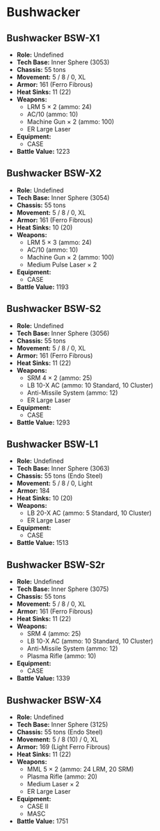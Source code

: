 # Bushwacker
## Bushwacker BSW-X1
- **Role:** Undefined
- **Tech Base:** Inner Sphere (3053)
- **Chassis:** 55 tons
- **Movement:** 5 / 8 / 0, XL
- **Armor:** 161 (Ferro Fibrous)
- **Heat Sinks:** 11 (22)
- **Weapons:**
  - LRM 5 × 2 (ammo: 24)
  - AC/10 (ammo: 10)
  - Machine Gun × 2 (ammo: 100)
  - ER Large Laser
- **Equipment:**
  - CASE
- **Battle Value:** 1223

## Bushwacker BSW-X2
- **Role:** Undefined
- **Tech Base:** Inner Sphere (3054)
- **Chassis:** 55 tons
- **Movement:** 5 / 8 / 0, XL
- **Armor:** 161 (Ferro Fibrous)
- **Heat Sinks:** 10 (20)
- **Weapons:**
  - LRM 5 × 3 (ammo: 24)
  - AC/10 (ammo: 10)
  - Machine Gun × 2 (ammo: 100)
  - Medium Pulse Laser × 2
- **Equipment:**
  - CASE
- **Battle Value:** 1193

## Bushwacker BSW-S2
- **Role:** Undefined
- **Tech Base:** Inner Sphere (3056)
- **Chassis:** 55 tons
- **Movement:** 5 / 8 / 0, XL
- **Armor:** 161 (Ferro Fibrous)
- **Heat Sinks:** 11 (22)
- **Weapons:**
  - SRM 4 × 2 (ammo: 25)
  - LB 10-X AC (ammo: 10 Standard, 10 Cluster)
  - Anti-Missile System (ammo: 12)
  - ER Large Laser
- **Equipment:**
  - CASE
- **Battle Value:** 1293

## Bushwacker BSW-L1
- **Role:** Undefined
- **Tech Base:** Inner Sphere (3063)
- **Chassis:** 55 tons (Endo Steel)
- **Movement:** 5 / 8 / 0, Light
- **Armor:** 184
- **Heat Sinks:** 10 (20)
- **Weapons:**
  - LB 20-X AC (ammo: 5 Standard, 10 Cluster)
  - ER Large Laser
- **Equipment:**
  - CASE
- **Battle Value:** 1513

## Bushwacker BSW-S2r
- **Role:** Undefined
- **Tech Base:** Inner Sphere (3075)
- **Chassis:** 55 tons
- **Movement:** 5 / 8 / 0, XL
- **Armor:** 161 (Ferro Fibrous)
- **Heat Sinks:** 11 (22)
- **Weapons:**
  - SRM 4 (ammo: 25)
  - LB 10-X AC (ammo: 10 Standard, 10 Cluster)
  - Anti-Missile System (ammo: 12)
  - Plasma Rifle (ammo: 10)
- **Equipment:**
  - CASE
- **Battle Value:** 1339

## Bushwacker BSW-X4
- **Role:** Undefined
- **Tech Base:** Inner Sphere (3125)
- **Chassis:** 55 tons (Endo Steel)
- **Movement:** 5 / 8 (10) / 0, XL
- **Armor:** 169 (Light Ferro Fibrous)
- **Heat Sinks:** 11 (22)
- **Weapons:**
  - MML 5 × 2 (ammo: 24 LRM, 20 SRM)
  - Plasma Rifle (ammo: 20)
  - Medium Laser × 2
  - ER Large Laser
- **Equipment:**
  - CASE II
  - MASC
- **Battle Value:** 1751

